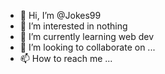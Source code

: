- 👋 Hi, I’m @Jokes99
- 👀 I’m interested in nothing
- 🌱 I’m currently learning web dev
- 💞️ I’m looking to collaborate on ...
- 📫 How to reach me ...

<!---
Jokes99/Jokes99 is a ✨ special ✨ repository because its `README.md` (this file) appears on your GitHub profile.
You can click the Preview link to take a look at your changes.
--->
